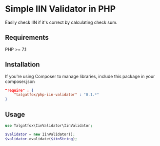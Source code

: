 # Simple IIN Validator in PHP

Easily check IIN if it's correct by calculating check sum.

## Requirements

PHP >= 7.1

## Installation
If you're using Composer to manage libraries, include this package in your composer.json
```json
"require" : {
    "talgatfox/php-iin-validator" : "0.1.*"
}
```

## Usage

```php
use Talgatfox\IinValidator\IinValidator;

$validator = new IinValidator();
$validator->validate($iinString);

```
